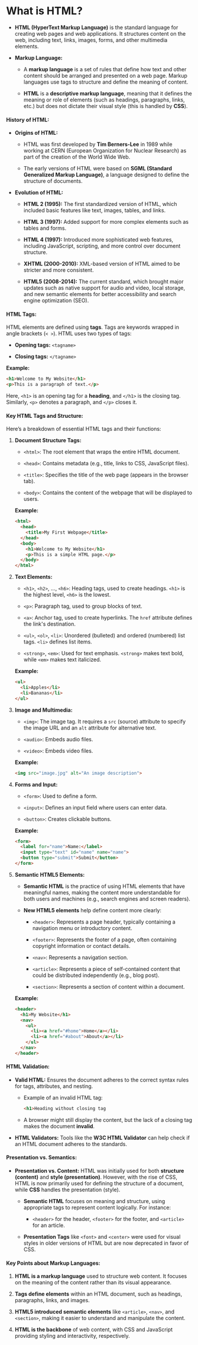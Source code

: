 # **What is HTML?**

-   **HTML (HyperText Markup Language)** is the standard language for creating web pages and web applications. It structures content on the web, including text, links, images, forms, and other multimedia elements.
    
-   **Markup Language:**
    
    -   A **markup language** is a set of rules that define how text and other content should be arranged and presented on a web page. Markup languages use tags to structure and define the meaning of content.
        
    -   **HTML** is a **descriptive markup language**, meaning that it defines the meaning or role of elements (such as headings, paragraphs, links, etc.) but does not dictate their visual style (this is handled by **CSS**).
        

#### **History of HTML:**

-   **Origins of HTML:**
    
    -   HTML was first developed by **Tim Berners-Lee** in 1989 while working at CERN (European Organization for Nuclear Research) as part of the creation of the World Wide Web.
        
    -   The early versions of HTML were based on **SGML (Standard Generalized Markup Language)**, a language designed to define the structure of documents.
        
-   **Evolution of HTML:**
    
    -   **HTML 2 (1995):** The first standardized version of HTML, which included basic features like text, images, tables, and links.
        
    -   **HTML 3 (1997):** Added support for more complex elements such as tables and forms.
        
    -   **HTML 4 (1997):** Introduced more sophisticated web features, including JavaScript, scripting, and more control over document structure.
        
    -   **XHTML (2000-2010):** XML-based version of HTML aimed to be stricter and more consistent.
        
    -   **HTML5 (2008-2014):** The current standard, which brought major updates such as native support for audio and video, local storage, and new semantic elements for better accessibility and search engine optimization (SEO).
        

#### **HTML Tags:**

HTML elements are defined using **tags**. Tags are keywords wrapped in angle brackets (`< >`). HTML uses two types of tags:

-   **Opening tags:** `<tagname>`
    
-   **Closing tags:** `</tagname>`
    

**Example:**

```html
<h1>Welcome to My Website</h1>
<p>This is a paragraph of text.</p>
```

Here, `<h1>` is an opening tag for a **heading**, and `</h1>` is the closing tag. Similarly, `<p>` denotes a paragraph, and `</p>` closes it.

#### **Key HTML Tags and Structure:**

Here’s a breakdown of essential HTML tags and their functions:

1.  **Document Structure Tags:**
    
    -   `<html>`: The root element that wraps the entire HTML document.
        
    -   `<head>`: Contains metadata (e.g., title, links to CSS, JavaScript files).
        
    -   `<title>`: Specifies the title of the web page (appears in the browser tab).
        
    -   `<body>`: Contains the content of the webpage that will be displayed to users.
        
    
    **Example:**
    
    ```html
    <html>
      <head>
        <title>My First Webpage</title>
      </head>
      <body>
        <h1>Welcome to My Website</h1>
        <p>This is a simple HTML page.</p>
      </body>
    </html>
    ```
    
2.  **Text Elements:**
    
    -   `<h1>`, `<h2>`, ..., `<h6>`: Heading tags, used to create headings. `<h1>` is the highest level, `<h6>` is the lowest.
        
    -   `<p>`: Paragraph tag, used to group blocks of text.
        
    -   `<a>`: Anchor tag, used to create hyperlinks. The `href` attribute defines the link's destination.
        
    -   `<ul>`, `<ol>`, `<li>`: Unordered (bulleted) and ordered (numbered) list tags. `<li>` defines list items.
        
    -   `<strong>`, `<em>`: Used for text emphasis. `<strong>` makes text bold, while `<em>` makes text italicized.
        
    
    **Example:**
    
    ```html
    <ul>
      <li>Apples</li>
      <li>Bananas</li>
    </ul>
    ```
    
3.  **Image and Multimedia:**
    
    -   `<img>`: The image tag. It requires a `src` (source) attribute to specify the image URL and an `alt` attribute for alternative text.
        
    -   `<audio>`: Embeds audio files.
        
    -   `<video>`: Embeds video files.
        
    
    **Example:**
    
    ```html
    <img src="image.jpg" alt="An image description">
    ```
    
4.  **Forms and Input:**
    
    -   `<form>`: Used to define a form.
        
    -   `<input>`: Defines an input field where users can enter data.
        
    -   `<button>`: Creates clickable buttons.
        
    
    **Example:**
    
    ```html
    <form>
      <label for="name">Name:</label>
      <input type="text" id="name" name="name">
      <button type="submit">Submit</button>
    </form>
    ```
    
5.  **Semantic HTML5 Elements:**
    
    -   **Semantic HTML** is the practice of using HTML elements that have meaningful names, making the content more understandable for both users and machines (e.g., search engines and screen readers).
        
    -   **New HTML5 elements** help define content more clearly:
        
        -   `<header>`: Represents a page header, typically containing a navigation menu or introductory content.
            
        -   `<footer>`: Represents the footer of a page, often containing copyright information or contact details.
            
        -   `<nav>`: Represents a navigation section.
            
        -   `<article>`: Represents a piece of self-contained content that could be distributed independently (e.g., blog post).
            
        -   `<section>`: Represents a section of content within a document.
            
    
    **Example:**
    
    ```html
    <header>
      <h1>My Website</h1>
      <nav>
        <ul>
          <li><a href="#home">Home</a></li>
          <li><a href="#about">About</a></li>
        </ul>
      </nav>
    </header>
    ```
    

#### **HTML Validation:**

-   **Valid HTML:** Ensures the document adheres to the correct syntax rules for tags, attributes, and nesting.
    
    -   Example of an invalid HTML tag:
        
        ```html
        <h1>Heading without closing tag
        ```
        
    -   A browser might still display the content, but the lack of a closing tag makes the document **invalid**.
        
-   **HTML Validators:** Tools like the **W3C HTML Validator** can help check if an HTML document adheres to the standards.
    

#### **Presentation vs. Semantics:**

-   **Presentation vs. Content:** HTML was initially used for both **structure (content)** and **style (presentation)**. However, with the rise of CSS, HTML is now primarily used for defining the structure of a document, while **CSS** handles the presentation (style).
    
    -   **Semantic HTML** focuses on meaning and structure, using appropriate tags to represent content logically. For instance:
        
        -   `<header>` for the header, `<footer>` for the footer, and `<article>` for an article.
            
    -   **Presentation Tags** like `<font>` and `<center>` were used for visual styles in older versions of HTML but are now deprecated in favor of CSS.
        

#### **Key Points about Markup Languages:**

1.  **HTML is a markup language** used to structure web content. It focuses on the meaning of the content rather than its visual appearance.
    
2.  **Tags define elements** within an HTML document, such as headings, paragraphs, links, and images.
    
3.  **HTML5 introduced semantic elements** like `<article>`, `<nav>`, and `<section>`, making it easier to understand and manipulate the content.
    
4.  **HTML is the backbone** of web content, with CSS and JavaScript providing styling and interactivity, respectively.
    
